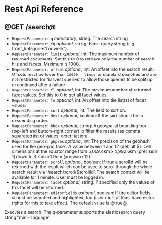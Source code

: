 # Rest Api Reference

## @GET /search@


* `RequestParameter: q` _mandatory_, string: The search string
* `RequestParameter: fq` _optional_, string: Facet query string (e.g. facet_kategorie:"bauwerk").
* `RequestParameter: limit` _optional_, int: The maximum number of returned documents. Set this to 0 to retrieve only the number of search hits and facets. Maximum is 1000.
* `RequestParameter: offset` _optional_, int: An offset into the search result. Offsets must be lower than `10000 - limit` for standard searches and are not restricted for 'harvest queries' to allow those queries to be split up or continued after a failure.
* `RequestParameter: fl` _optional_, int: The maximum number of returned facet values. Set this to 0 to get all facet values.
* `RequestParameter: fo` _optional_, int: An offset into the list(s) of facet values.
* `RequestParameter: sort` _optional_, int: The field to sort on.
* `RequestParameter: desc` _optional_, boolean: If the sort should be in descending order.
* `RequestParameter: bbox` _optional_, string: A geospatial bounding box (top-left and buttom-right corner) to filter the results (as comma separated list of values; order: lat lon).
* `RequestParameter: ghprec` _optional_, int: The precision of the geohash used for the geo-grid facet. A value between 1 and 12 (default 5). Cell dimensions at the equator range from 5,009.4km x 4,992.6km (precision 1) down to 3.7cm x 1.9cm (precision 12).
* `RequestParameter: scroll` _optional_, boolean: If true a scrollId will be returned with the result which can be used to scroll through the whole search result via '/search/scroll/$scrollId'. The search context will be available for 1 minute. User must be logged in.
* `RequestParameter: facet` _optional_, string: If specified only the values of this facet will be returned.
* `RequestParameter: editorfields` _optional_, boolean: If the editor fields should be searched and highlighted, too (user must at least have editor rights for this to take effect). The default value is @true@.

Executes a search. The q-parameter supports the elasticsearch query string "mini-language".
